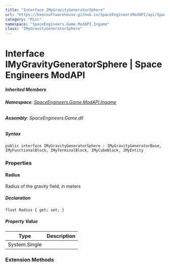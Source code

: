 ```yaml
---
title: "Interface IMyGravityGeneratorSphere"
url: "https://keensoftwarehouse.github.io/SpaceEngineersModAPI/api/SpaceEngineers.Game.ModAPI.Ingame.IMyGravityGeneratorSphere.html"
category: "Misc"
namespace: "SpaceEngineers.Game.ModAPI.Ingame"
class: "IMyGravityGeneratorSphere"
---
```


# Interface IMyGravityGeneratorSphere | Space Engineers ModAPI

##### Inherited Members

###### **Namespace**: [SpaceEngineers.Game.ModAPI.Ingame](https://keensoftwarehouse.github.io/SpaceEngineersModAPI/api/SpaceEngineers.Game.ModAPI.Ingame.html)

###### **Assembly**: SpaceEngineers.Game.dll

##### Syntax

```
public interface IMyGravityGeneratorSphere : IMyGravityGeneratorBase, IMyFunctionalBlock, IMyTerminalBlock, IMyCubeBlock, IMyEntity
```

### Properties

#### Radius

Radius of the gravity field, in meters

##### Declaration

```
float Radius { get; set; }
```

##### Property Value

| Type | Description |
| --- | --- |
| System.Single |     |

### Extension Methods